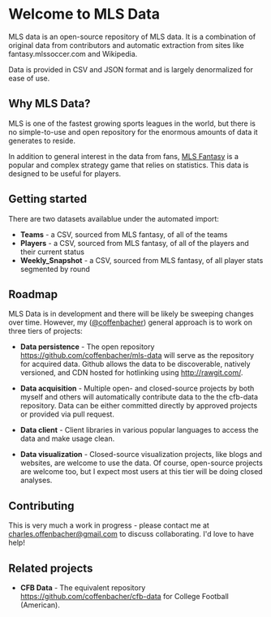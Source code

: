 # Welcome to MLS Data

MLS data is an open-source repository of MLS data. It is a combination of original data from contributors and automatic extraction from sites like fantasy.mlssoccer.com and Wikipedia.

Data is provided in CSV and JSON format and is largely denormalized for ease of use.

## Why MLS Data?
MLS is one of the fastest growing sports leagues in the world, but there is no simple-to-use and open repository for the enormous amounts of data it generates to reside.

In addition to general interest in the data from fans, <a href="http://fantasy.mlssoccer.com">MLS Fantasy</a> is a popular and complex strategy game that relies on statistics. This data is designed to be useful for players.

## Getting started

There are two datasets availablue under the automated import:
* **Teams** - a CSV, sourced from MLS fantasy, of all of the teams
* **Players** - a CSV, sourced from MLS fantasy, of all of the players and their current status
* **Weekly_Snapshot** - a CSV, sourced from MLS fantasy, of all player stats segmented by round

## Roadmap

MLS Data is in development and there will be likely be sweeping changes over time. However, my (<a href="https://github.com/coffenbacher/">@coffenbacher</a>) general approach is to work on three tiers of projects:

* **Data persistence** - The open repository <a href="https://github.com/coffenbacher/mls-data">https://github.com/coffenbacher/mls-data</a>  will serve as the repository for acquired data. Github allows the data to be discoverable, natively versioned, and CDN hosted for hotlinking using <a href="http://rawgit.com/">http://rawgit.com/</a>.

* **Data acquisition** - Multiple open- and closed-source projects by both myself and others will automatically contribute data to the the cfb-data repository. Data can be either committed directly by approved projects or provided via pull request.

* **Data client** - Client libraries in various popular languages to access the data and make usage clean.

* **Data visualization** - Closed-source visualization projects, like blogs and websites, are welcome to use the data. Of course, open-source projects are welcome too, but I expect most users at this tier will be doing closed analyses.

## Contributing

This is very much a work in progress - please contact me at <a href="mailto:charles.offenbacher@gmail.com">charles.offenbacher@gmail.com</a> to discuss collaborating. I'd love to have help!

## Related projects

* **CFB Data** - The equivalent repository <a href="https://github.com/coffenbacher/cfb-data">https://github.com/coffenbacher/cfb-data</a> for College Football (American).